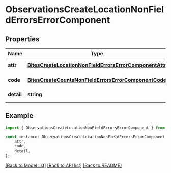 # ObservationsCreateLocationNonFieldErrorsErrorComponent


## Properties

Name | Type | Description | Notes
------------ | ------------- | ------------- | -------------
**attr** | [**BitesCreateLocationNonFieldErrorsErrorComponentAttr**](BitesCreateLocationNonFieldErrorsErrorComponentAttr.md) |  | [default to undefined]
**code** | [**BitesCreateCountsNonFieldErrorsErrorComponentCode**](BitesCreateCountsNonFieldErrorsErrorComponentCode.md) |  | [default to undefined]
**detail** | **string** |  | [default to undefined]

## Example

```typescript
import { ObservationsCreateLocationNonFieldErrorsErrorComponent } from 'mosquito-alert';

const instance: ObservationsCreateLocationNonFieldErrorsErrorComponent = {
    attr,
    code,
    detail,
};
```

[[Back to Model list]](../README.md#documentation-for-models) [[Back to API list]](../README.md#documentation-for-api-endpoints) [[Back to README]](../README.md)
